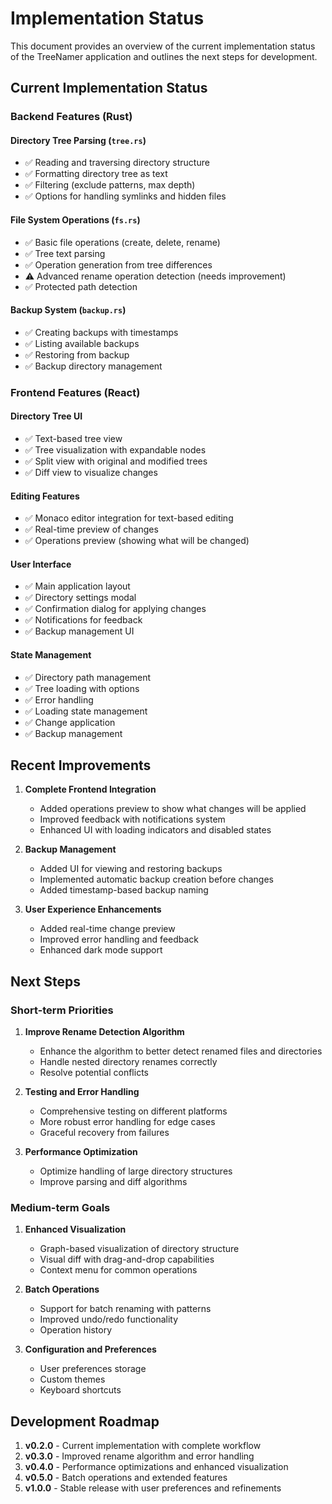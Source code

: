 # Implementation Status

This document provides an overview of the current implementation status of the TreeNamer application and outlines the next steps for development.

## Current Implementation Status

### Backend Features (Rust)

#### Directory Tree Parsing (`tree.rs`)

- ✅ Reading and traversing directory structure
- ✅ Formatting directory tree as text
- ✅ Filtering (exclude patterns, max depth)
- ✅ Options for handling symlinks and hidden files

#### File System Operations (`fs.rs`)

- ✅ Basic file operations (create, delete, rename)
- ✅ Tree text parsing
- ✅ Operation generation from tree differences
- ⚠️ Advanced rename operation detection (needs improvement)
- ✅ Protected path detection

#### Backup System (`backup.rs`)

- ✅ Creating backups with timestamps
- ✅ Listing available backups
- ✅ Restoring from backup
- ✅ Backup directory management

### Frontend Features (React)

#### Directory Tree UI

- ✅ Text-based tree view
- ✅ Tree visualization with expandable nodes
- ✅ Split view with original and modified trees
- ✅ Diff view to visualize changes

#### Editing Features

- ✅ Monaco editor integration for text-based editing
- ✅ Real-time preview of changes
- ✅ Operations preview (showing what will be changed)

#### User Interface

- ✅ Main application layout
- ✅ Directory settings modal
- ✅ Confirmation dialog for applying changes
- ✅ Notifications for feedback
- ✅ Backup management UI

#### State Management

- ✅ Directory path management
- ✅ Tree loading with options
- ✅ Error handling
- ✅ Loading state management
- ✅ Change application
- ✅ Backup management

## Recent Improvements

1. **Complete Frontend Integration**
   - Added operations preview to show what changes will be applied
   - Improved feedback with notifications system
   - Enhanced UI with loading indicators and disabled states

2. **Backup Management**
   - Added UI for viewing and restoring backups
   - Implemented automatic backup creation before changes
   - Added timestamp-based backup naming

3. **User Experience Enhancements**
   - Added real-time change preview
   - Improved error handling and feedback
   - Enhanced dark mode support

## Next Steps

### Short-term Priorities

1. **Improve Rename Detection Algorithm**
   - Enhance the algorithm to better detect renamed files and directories
   - Handle nested directory renames correctly
   - Resolve potential conflicts

2. **Testing and Error Handling**
   - Comprehensive testing on different platforms
   - More robust error handling for edge cases
   - Graceful recovery from failures

3. **Performance Optimization**
   - Optimize handling of large directory structures
   - Improve parsing and diff algorithms

### Medium-term Goals

1. **Enhanced Visualization**
   - Graph-based visualization of directory structure
   - Visual diff with drag-and-drop capabilities
   - Context menu for common operations

2. **Batch Operations**
   - Support for batch renaming with patterns
   - Improved undo/redo functionality
   - Operation history

3. **Configuration and Preferences**
   - User preferences storage
   - Custom themes
   - Keyboard shortcuts

## Development Roadmap

1. **v0.2.0** - Current implementation with complete workflow
2. **v0.3.0** - Improved rename algorithm and error handling
3. **v0.4.0** - Performance optimizations and enhanced visualization
4. **v0.5.0** - Batch operations and extended features
5. **v1.0.0** - Stable release with user preferences and refinements
